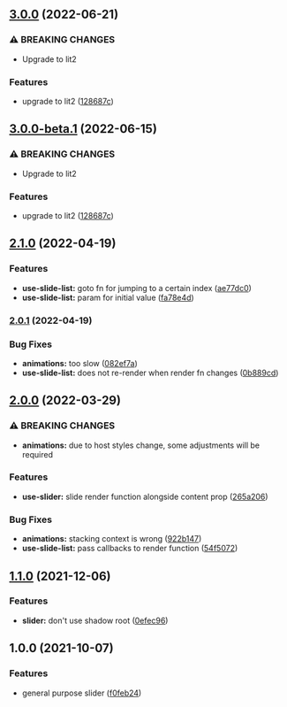 ## [3.0.0](https://github.com/Neovici/cosmoz-slider/compare/v2.1.0...v3.0.0) (2022-06-21)


### ⚠ BREAKING CHANGES

* Upgrade to lit2

### Features

* upgrade to lit2 ([128687c](https://github.com/Neovici/cosmoz-slider/commit/128687c2203b4e84c69f8cee3c77b523b6cdecd3))

## [3.0.0-beta.1](https://github.com/Neovici/cosmoz-slider/compare/v2.1.0...v3.0.0-beta.1) (2022-06-15)


### ⚠ BREAKING CHANGES

* Upgrade to lit2

### Features

* upgrade to lit2 ([128687c](https://github.com/Neovici/cosmoz-slider/commit/128687c2203b4e84c69f8cee3c77b523b6cdecd3))

## [2.1.0](https://github.com/Neovici/cosmoz-slider/compare/v2.0.1...v2.1.0) (2022-04-19)


### Features

* **use-slide-list:** goto fn for jumping to a certain index ([ae77dc0](https://github.com/Neovici/cosmoz-slider/commit/ae77dc022bb535a4546db368590dce4c814db899))
* **use-slide-list:** param for initial value ([fa78e4d](https://github.com/Neovici/cosmoz-slider/commit/fa78e4d49b897e4485bb7aabf68965811fe4e6c2))

### [2.0.1](https://github.com/Neovici/cosmoz-slider/compare/v2.0.0...v2.0.1) (2022-04-19)


### Bug Fixes

* **animations:** too slow ([082ef7a](https://github.com/Neovici/cosmoz-slider/commit/082ef7aca619f2fba16d25b710db69118fe3674b))
* **use-slide-list:** does not re-render when render fn changes ([0b889cd](https://github.com/Neovici/cosmoz-slider/commit/0b889cd9362a35a21296617b334c81b8d5ac50f4))

## [2.0.0](https://github.com/Neovici/cosmoz-slider/compare/v1.1.0...v2.0.0) (2022-03-29)


### ⚠ BREAKING CHANGES

* **animations:** due to host styles change, some adjustments will be required

### Features

* **use-slider:** slide render function alongside content prop ([265a206](https://github.com/Neovici/cosmoz-slider/commit/265a2061cc36aa6bc5ebdb1bfe9f1992acf3ec30))


### Bug Fixes

* **animations:** stacking context is wrong ([922b147](https://github.com/Neovici/cosmoz-slider/commit/922b1476bf44de814bc0086ea6518e2a7c61e7d9))
* **use-slide-list:** pass callbacks to render function ([54f5072](https://github.com/Neovici/cosmoz-slider/commit/54f5072caf6ddb54753c2d47823cb0823fc0fd54))

## [1.1.0](https://github.com/Neovici/cosmoz-slider/compare/v1.0.0...v1.1.0) (2021-12-06)


### Features

* **slider:** don't use shadow root ([0efec96](https://github.com/Neovici/cosmoz-slider/commit/0efec96db15f99c2340348c54a6ff96590695ac9))

## 1.0.0 (2021-10-07)


### Features

* general purpose slider ([f0feb24](https://github.com/Neovici/cosmoz-slider/commit/f0feb24282a71dfdee0041f3e29726cbb9d9b81f))
